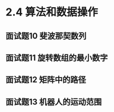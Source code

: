 # 2.4 算法和数据操作

## <span id="question_10">面试题10 斐波那契数列</span>

## <span id="question_11">面试题11 旋转数组的最小数字</span>

## <span id="question_12">面试题12 矩阵中的路径</span>

## <span id="question_13">面试题13 机器人的运动范围</span>